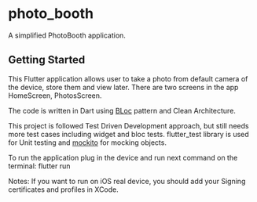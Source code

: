 # photo_booth

A simplified PhotoBooth application.

## Getting Started

This Flutter application allows user to take a photo from default camera of the device,
store them and view later. There are two screens in the app HomeScreen, PhotosScreen.

The code is written in Dart using [BLoc](https://pub.dev/packages/flutter_bloc) pattern and Clean Architecture.

This project is followed Test Driven Development approach, but still needs more test cases including
widget and bloc tests.
flutter_test library is used for Unit testing and [mockito](https://pub.dev/packages/mockito) for
mocking objects.

To run the application plug in the device and run next command on the terminal:
flutter run

Notes: If you want to run on iOS real device, you should add your Signing certificates and profiles in XCode.


